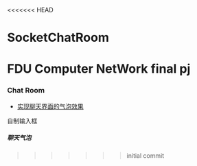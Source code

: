 <<<<<<< HEAD
# SocketChatRoom
FDU Computer NetWork final pj
=======
### Chat Room

- [实现聊天界面的气泡效果](#聊天气泡)

自制输入框
##### 聊天气泡
>>>>>>> initial commit
